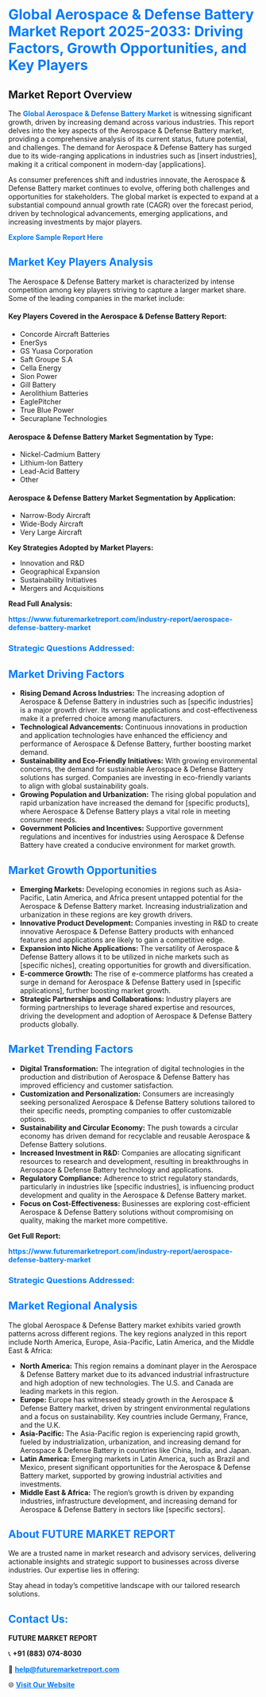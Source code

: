 <h1 style="color: #007BFF;">Global Aerospace & Defense Battery Market Report 2025-2033: Driving Factors, Growth Opportunities, and Key Players</h1>

<section id="overview">
<h2>Market Report Overview</h2>
<p>The <a href="https://www.futuremarketreport.com/industry-report/aerospace-defense-battery-market" style="color: #007BFF; text-decoration: none;"><strong>Global Aerospace & Defense Battery Market</strong></a> is witnessing significant growth, driven by increasing demand across various industries. This report delves into the key aspects of the Aerospace & Defense Battery market, providing a comprehensive analysis of its current status, future potential, and challenges. The demand for Aerospace & Defense Battery has surged due to its wide-ranging applications in industries such as [insert industries], making it a critical component in modern-day [applications].</p>
<p>As consumer preferences shift and industries innovate, the Aerospace & Defense Battery market continues to evolve, offering both challenges and opportunities for stakeholders. The global market is expected to expand at a substantial compound annual growth rate (CAGR) over the forecast period, driven by technological advancements, emerging applications, and increasing investments by major players.</p>
</section>

<section id="overview">
<p><a href="https://www.futuremarketreport.com/request-sample/reportId=89412" style="color: #007BFF; text-decoration: none;"><strong>Explore Sample Report Here</strong></a></p>
</section>

<section id="key-players">
<h2 style="color: #007BFF;">Market Key Players Analysis</h2>
<p>The Aerospace & Defense Battery market is characterized by intense competition among key players striving to capture a larger market share. Some of the leading companies in the market include:</p>
<h4>Key Players Covered in the Aerospace & Defense Battery Report:</h4>
<ul><li>Concorde Aircraft Batteries</li><li>EnerSys</li><li>GS Yuasa Corporation</li><li>Saft Groupe S.A</li><li>Cella Energy</li><li>Sion Power</li><li>Gill Battery</li><li>Aerolithium Batteries</li><li>EaglePitcher</li><li>True Blue Power</li><li>Securaplane Technologies</li></ul>
<h4>Aerospace & Defense Battery Market Segmentation by Type:</h4>
<ul><li>Nickel-Cadmium Battery</li><li>Lithium-Ion Battery</li><li>Lead-Acid Battery</li><li>Other</li></ul>

<h4>Aerospace & Defense Battery Market Segmentation by Application:</h4>
<ul><li>Narrow-Body Aircraft</li><li>Wide-Body Aircraft</li><li>Very Large Aircraft</li></ul>
<p><strong>Key Strategies Adopted by Market Players:</strong></p>
<ul>
<li>Innovation and R&D</li>
<li>Geographical Expansion</li>
<li>Sustainability Initiatives</li>
<li>Mergers and Acquisitions</li>
</ul>
</section>

<section>
<p><strong>Read Full Analysis: </strong></p><a href="https://www.futuremarketreport.com/industry-report/aerospace-defense-battery-market" style="color: #007BFF; text-decoration: none;"><strong>https://www.futuremarketreport.com/industry-report/aerospace-defense-battery-market</strong></a>
<h3 style="color: #007BFF;">Strategic Questions Addressed:</h3>
</section>

<section id="driving-factors">
<h2 style="color: #007BFF;">Market Driving Factors</h2>
<ul>
<li><strong>Rising Demand Across Industries:</strong> The increasing adoption of Aerospace & Defense Battery in industries such as [specific industries] is a major growth driver. Its versatile applications and cost-effectiveness make it a preferred choice among manufacturers.</li>
<li><strong>Technological Advancements:</strong> Continuous innovations in production and application technologies have enhanced the efficiency and performance of Aerospace & Defense Battery, further boosting market demand.</li>
<li><strong>Sustainability and Eco-Friendly Initiatives:</strong> With growing environmental concerns, the demand for sustainable Aerospace & Defense Battery solutions has surged. Companies are investing in eco-friendly variants to align with global sustainability goals.</li>
<li><strong>Growing Population and Urbanization:</strong> The rising global population and rapid urbanization have increased the demand for [specific products], where Aerospace & Defense Battery plays a vital role in meeting consumer needs.</li>
<li><strong>Government Policies and Incentives:</strong> Supportive government regulations and incentives for industries using Aerospace & Defense Battery have created a conducive environment for market growth.</li>
</ul>
</section>

<section id="growth-opportunities">
<h2 style="color: #007BFF;">Market Growth Opportunities</h2>
<ul>
<li><strong>Emerging Markets:</strong> Developing economies in regions such as Asia-Pacific, Latin America, and Africa present untapped potential for the Aerospace & Defense Battery market. Increasing industrialization and urbanization in these regions are key growth drivers.</li>
<li><strong>Innovative Product Development:</strong> Companies investing in R&D to create innovative Aerospace & Defense Battery products with enhanced features and applications are likely to gain a competitive edge.</li>
<li><strong>Expansion into Niche Applications:</strong> The versatility of Aerospace & Defense Battery allows it to be utilized in niche markets such as [specific niches], creating opportunities for growth and diversification.</li>
<li><strong>E-commerce Growth:</strong> The rise of e-commerce platforms has created a surge in demand for Aerospace & Defense Battery used in [specific applications], further boosting market growth.</li>
<li><strong>Strategic Partnerships and Collaborations:</strong> Industry players are forming partnerships to leverage shared expertise and resources, driving the development and adoption of Aerospace & Defense Battery products globally.</li>
</ul>
</section>

<section id="trending-factors">
<h2 style="color: #007BFF;">Market Trending Factors</h2>
<ul>
<li><strong>Digital Transformation:</strong> The integration of digital technologies in the production and distribution of Aerospace & Defense Battery has improved efficiency and customer satisfaction.</li>
<li><strong>Customization and Personalization:</strong> Consumers are increasingly seeking personalized Aerospace & Defense Battery solutions tailored to their specific needs, prompting companies to offer customizable options.</li>
<li><strong>Sustainability and Circular Economy:</strong> The push towards a circular economy has driven demand for recyclable and reusable Aerospace & Defense Battery solutions.</li>
<li><strong>Increased Investment in R&D:</strong> Companies are allocating significant resources to research and development, resulting in breakthroughs in Aerospace & Defense Battery technology and applications.</li>
<li><strong>Regulatory Compliance:</strong> Adherence to strict regulatory standards, particularly in industries like [specific industries], is influencing product development and quality in the Aerospace & Defense Battery market.</li>
<li><strong>Focus on Cost-Effectiveness:</strong> Businesses are exploring cost-efficient Aerospace & Defense Battery solutions without compromising on quality, making the market more competitive.</li>
</ul>
</section>

<section>
<p><strong>Get Full Report: </strong></p><a href="https://www.futuremarketreport.com/industry-report/aerospace-defense-battery-market" style="color: #007BFF; text-decoration: none;"><strong>https://www.futuremarketreport.com/industry-report/aerospace-defense-battery-market</strong></a>
<h3 style="color: #007BFF;">Strategic Questions Addressed:</h3>
</section>


<section id="regional-analysis">
<h2 style="color: #007BFF;">Market Regional Analysis</h2>
<p>The global Aerospace & Defense Battery market exhibits varied growth patterns across different regions. The key regions analyzed in this report include North America, Europe, Asia-Pacific, Latin America, and the Middle East & Africa:</p>
<ul>
<li><strong>North America:</strong> This region remains a dominant player in the Aerospace & Defense Battery market due to its advanced industrial infrastructure and high adoption of new technologies. The U.S. and Canada are leading markets in this region.</li>
<li><strong>Europe:</strong> Europe has witnessed steady growth in the Aerospace & Defense Battery market, driven by stringent environmental regulations and a focus on sustainability. Key countries include Germany, France, and the U.K.</li>
<li><strong>Asia-Pacific:</strong> The Asia-Pacific region is experiencing rapid growth, fueled by industrialization, urbanization, and increasing demand for Aerospace & Defense Battery in countries like China, India, and Japan.</li>
<li><strong>Latin America:</strong> Emerging markets in Latin America, such as Brazil and Mexico, present significant opportunities for the Aerospace & Defense Battery market, supported by growing industrial activities and investments.</li>
<li><strong>Middle East & Africa:</strong> The region’s growth is driven by expanding industries, infrastructure development, and increasing demand for Aerospace & Defense Battery in sectors like [specific sectors].</li>
</ul>
</section>

<footer>
<h2 style="color: #007BFF;">About FUTURE MARKET REPORT</h2>
<p>We are a trusted name in market research and advisory services, delivering actionable insights and strategic support to businesses across diverse industries. Our expertise lies in offering:</p>

<p>Stay ahead in today’s competitive landscape with our tailored research solutions.</p>

<h2 style="color: #007BFF;">Contact Us:</h2>
<p><strong>FUTURE MARKET REPORT</strong></p>
<p>📞 <strong>+91 (883) 074-8030</strong></p>
<p>📧 <strong><a href="mailto:help@futuremarketreport.com" style="color: #007BFF;">help@futuremarketreport.com</a></strong></p>
<p>🌐 <strong><a href="https://www.futuremarketreport.com/" style="color: #007BFF;">Visit Our Website</a></strong></p>
</footer>